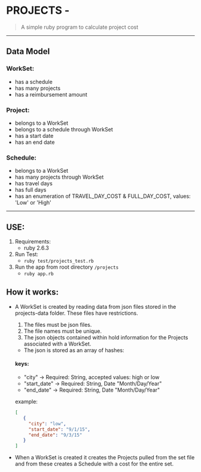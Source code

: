 # PROJECTS -
> A simple ruby program to calculate project cost
---
## Data Model

### WorkSet:
   - has a schedule
   - has many projects
   - has a reimbursement amount

 ### Project:
   - belongs to a WorkSet
   - belongs to a schedule through WorkSet
   - has a start date
   - has an end date

 ### Schedule:
   - belongs to a WorkSet
   - has many projects through WorkSet
   - has travel days
   - has full days
   - has an enumeration of TRAVEL_DAY_COST & FULL_DAY_COST, values: 'Low' or 'High'

-------
## USE:
1. Requirements:
   - ruby 2.6.3
2. Run Test:
   - `ruby test/projects_test.rb`
3. Run the app from root directory `/projects`
   - `ruby app.rb`


## How it works:

  - A WorkSet is created by reading data from json files stored in the projects-data folder.
   These files have restrictions.
    1. The files must be json files.
    2. The file names must be unique.
    3. The json objects contained within hold information for the Projects associated with a WorkSet.
     - The json is stored as an array of hashes:
     #### keys:
      - "city" -> Required: String, accepted values: high or low
      - "start_date" -> Required: String, Date "Month/Day/Year"
      - "end_date" -> Required: String, Date "Month/Day/Year"

     example:

     ```json
     [
        {
          "city": "low",
          "start_date": "9/1/15",
          "end_date": "9/3/15"
        }
     ]

     ```
  - When a WorkSet is created it creates the Projects pulled from the set file and from these creates a Schedule with a cost for the entire set.

